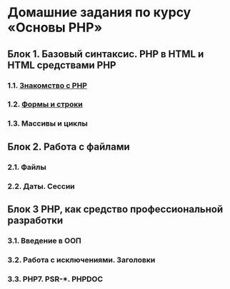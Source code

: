 # Домашние задания по курсу «Основы PHP»

## Блок 1. Базовый синтаксис. PHP в HTML и HTML средствами PHP

### 1.1. [Знакомство с PHP](./1-intro-and-branching)

### 1.2. [Формы и строки](./2-strings-and-forms)

### 1.3. Массивы и циклы

## Блок 2. Работа с файлами

### 2.1. Файлы

### 2.2. Даты. Сессии

## Блок 3 PHP, как средство профессиональной разработки

### 3.1. Введение в ООП

### 3.2. Работа с исключениями. Заголовки

### 3.3. PHP7. PSR-*. PHPDOC
